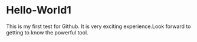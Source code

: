# Hello-World1
This is my first test for Github. It is very exciting experience.Look forward to getting to know the powerful tool.

